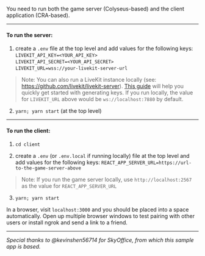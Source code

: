 You need to run both the game server (Colyseus-based) and the client application (CRA-based).

---

#### To run the server:
1. create a `.env` file at the top level and add values for the following keys:  
`LIVEKIT_API_KEY=<YOUR_API_KEY>`   
`LIVEKIT_API_SECRET=<YOUR_API_SECRET>`   
`LIVEKIT_URL=wss://your-livekit-server-url`   


> Note: You can also run a LiveKit instance locally (see: https://github.com/livekit/livekit-server). [This guide](https://docs.livekit.io/guides/getting-started) 
> will help you quickly get started with generating keys. If you run locally, the value for `LIVEKIT_URL` above would be `ws://localhost:7880` by default.

2. `yarn; yarn start` (at the top level)

---

#### To run the client:
1. `cd client`

2. create a `.env` (or `.env.local` if running locally) file at the top level and add values for the following keys:
`REACT_APP_SERVER_URL=https://url-to-the-game-server-above`  

> Note: If you run the game server locally, use `http://localhost:2567` as the value for `REACT_APP_SERVER_URL`

3. `yarn; yarn start`

In a browser, visit `localhost:3000` and you should be placed into a space automatically. Open up multiple browser windows to test pairing with other users or install ngrok and send a link to a friend.

---

*Special thanks to @kevinshen56714 for SkyOffice, from which this sample app is based.*
